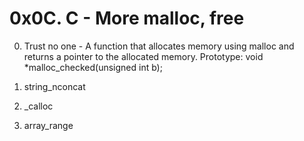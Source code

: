 # 0x0C. C - More malloc, free

0. Trust no one - A function that allocates memory using malloc and returns a pointer to the allocated memory.
	Prototype: void *malloc_checked(unsigned int b);

1. string_nconcat

2. _calloc

3. array_range
